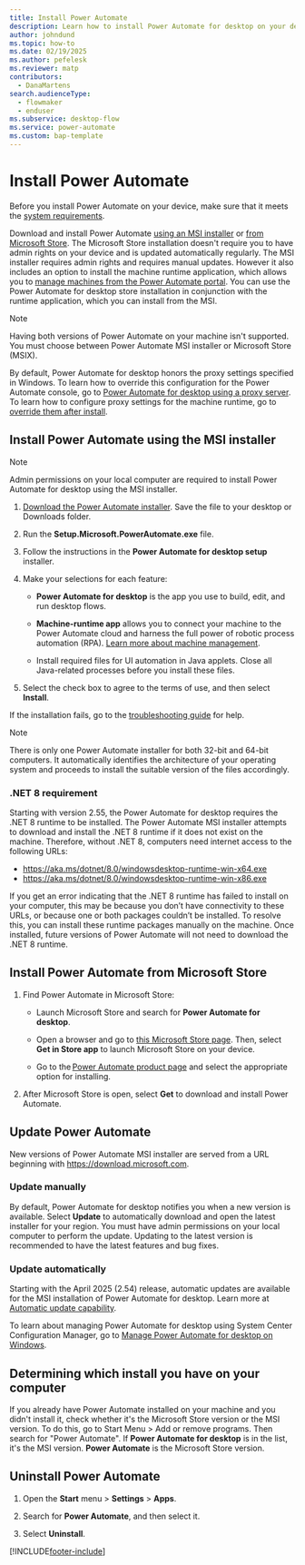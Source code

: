 ```yaml
---
title: Install Power Automate
description: Learn how to install Power Automate for desktop on your device.
author: johndund
ms.topic: how-to
ms.date: 02/19/2025
ms.author: pefelesk
ms.reviewer: matp
contributors:
  - DanaMartens
search.audienceType: 
  - flowmaker
  - enduser
ms.subservice: desktop-flow
ms.service: power-automate
ms.custom: bap-template
---
```

# Install Power Automate

Before you install Power Automate on your device, make sure that it meets the [system requirements](requirements.md).

Download and install Power Automate [using an MSI installer](#install-power-automate-using-the-msi-installer) or [from Microsoft Store](#install-power-automate-from-microsoft-store). The Microsoft Store installation doesn't require you to have admin rights on your device and is updated automatically regularly. The MSI installer requires admin rights and requires manual updates. However it also includes an option to install the machine runtime application, which allows you to [manage machines from the Power Automate portal](manage-machines.md). You can use the Power Automate for desktop store installation in conjunction with the runtime application, which you can install from the MSI.

> [!NOTE]
> Having both versions of Power Automate on your machine isn't supported. You must choose between Power Automate MSI installer or Microsoft Store (MSIX).

By default, Power Automate for desktop honors the proxy settings specified in Windows. To learn how to override this configuration for the Power Automate console, go to [Power Automate for desktop using a proxy server](governance.md#configure-power-automate-for-desktop-to-interact-with-a-corporate-proxy-server). To learn how to configure proxy settings for the machine runtime, go to [override them after install](https://support.microsoft.com/topic/power-automate-for-desktop-proxy-setup-8a79d690-1c02-416f-8af1-f057df5fe9b7).

## Install Power Automate using the MSI installer

> [!NOTE]
> Admin permissions on your local computer are required to install Power Automate for desktop using the MSI installer.

1. [Download the Power Automate installer](https://go.microsoft.com/fwlink/?linkid=2102613). Save the file to your desktop or Downloads folder.

1. Run the **Setup.Microsoft.PowerAutomate.exe** file.

1. Follow the instructions in the **Power Automate for desktop setup** installer.

1. Make your selections for each feature:

    - **Power Automate for desktop** is the app you use to build, edit, and run desktop flows.

    - **Machine-runtime app** allows you to connect your machine to the Power Automate cloud and harness the full power of robotic process automation (RPA). [Learn more about machine management](./manage-machines.md).

    - Install required files for UI automation in Java applets. Close all Java-related processes before you install these files.

1. Select the check box to agree to the terms of use, and then select **Install**.

If the installation fails, go to the [troubleshooting guide](/troubleshoot/power-platform/power-automate/desktop-flows/power-automate-desktop-installation-issues) for help.

> [!NOTE]
> There is only one Power Automate installer for both 32-bit and 64-bit computers. It automatically identifies the architecture of your operating system and proceeds to install the suitable version of the files accordingly.

### .NET 8 requirement

Starting with version 2.55, the Power Automate for desktop requires the .NET 8 runtime to be installed. The Power Automate MSI installer attempts to download and install the .NET 8 runtime if it does not exist on the machine. Therefore, without .NET 8, computers need internet access to the following URLs:

- https://aka.ms/dotnet/8.0/windowsdesktop-runtime-win-x64.exe
- https://aka.ms/dotnet/8.0/windowsdesktop-runtime-win-x86.exe

If you get an error indicating that the .NET 8 runtime has failed to install on your computer, this may be because you don’t have connectivity to these URLs, or because one or both packages couldn’t be installed. To resolve this, you can install these runtime packages manually on the machine. Once installed, future versions of Power Automate will not need to download the .NET 8 runtime.

## Install Power Automate from Microsoft Store

1. Find Power Automate in Microsoft Store:

    - Launch Microsoft Store and search for **Power Automate for desktop**.

    - Open a browser and go to [this Microsoft Store page](https://www.microsoft.com/store/productId/9NFTCH6J7FHV). Then, select **Get in Store app** to launch Microsoft Store on your device.

    - Go to the [Power Automate product page](https://make.powerautomate.com/desktop/) and select the appropriate option for installing.

1. After Microsoft Store is open, select **Get** to download and install Power Automate.

## Update Power Automate

New versions of Power Automate MSI installer are served from a URL beginning with https://download.microsoft.com.

### Update manually

By default, Power Automate for desktop notifies you when a new version is available. Select **Update** to automatically download and open the latest installer for your region. You must have admin permissions on your local computer to perform the update. Updating to the latest version is recommended to have the latest features and bug fixes.

### Update automatically

Starting with the April 2025 (2.54) release, automatic updates are available for the MSI installation of Power Automate for desktop. Learn more at [Automatic update capability](./auto-update.md).

To learn about managing Power Automate for desktop using System Center Configuration Manager, go to [Manage Power Automate for desktop on Windows](../guidance/automation-coe/manage-pad-on-windows.md).

## Determining which install you have on your computer

If you already have Power Automate installed on your machine and you didn't install it, check whether it's the Microsoft Store version or the MSI version. To do this, go to Start Menu > Add or remove programs. Then search for "Power Automate". If **Power Automate for desktop** is in the list, it's the MSI version. **Power Automate** is the Microsoft Store version.

## Uninstall Power Automate

1. Open the **Start** menu > **Settings** > **Apps**.

1. Search for **Power Automate**, and then select it.

1. Select **Uninstall**.

[!INCLUDE[footer-include](../includes/footer-banner.md)]
